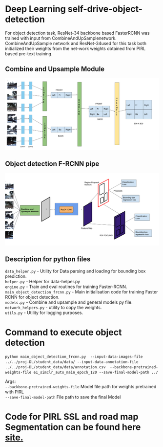 # Deep Learning self-drive-object-detection

For object detection task, ResNet-34 backbone based FasterRCNN was trained with input from CombineAndUpSamplenetwork. CombineAndUpSample network and ResNet-34used for this task both initialized their weights from the net-work weights obtained from PIRL based pre-text training.

## Combine and Upsample Module
![alt text]( self-drive/object_detection_frcnn/Combine_Upsample.png "Combine and Upsample block diagram")

## Object detection F-RCNN pipe
![alt text]( self-drive/object_detection_frcnn/F-RCNN.png "Object detection block diagram")


## Description for python files

`data_helper.py` - Utility for Data parsing and loading for bounding box prediction.<br>
`helper.py` - Helper for data-helper.py<br>
`engine.py` - Train and eval routines for training Faster-RCNN.<br>
`main_object_detection_frcnn.py` - Main initialisation code for training Faster RCNN for object detection.<br>
`models.py` - Combine and upsample and general models py file.<br>
`network_helpers.py` - utility to copy the weights.<br>
`utils.py` - Utility for logging purposes.<br>


# Command to execute object detection
```python main_object_detection_frcnn.py  --input-data-images-file ../../proj-DL/student_data/data/ --input-data-annotation-file ../../proj-DL/student_data/data/annotation.csv  --backbone-pretrained-weights-file e1_simclr_auto_main_epoch_120 --save-final-model-path ../```

Args:<br>
`--backbone-pretrained-weights-file` Model file path for weights pretrained with PIRL<br>
`--save-final-model-path` File path to save the final Model<br>

# Code for PIRL SSL and road map Segmentation can be found here [site. ](https://github.com/aniket03/auto_drive_ssl)
